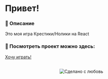 # Привет!

### 📜 Описание  
Это моя игра Крестики/Нолики на React
<br>


### 📸 Посмотреть проект можно здесь: 

<a href="https://olhaklymas.github.io/the-game-tic-tac-toc/">Хочу играть!</a>

<br> 
<div align="center">
    <img src="https://img.shields.io/badge/%D0%A1%D0%B4%D0%B5%D0%BB%D0%B0%D0%BD%D0%BE%20%D1%81-%F0%9F%96%A4-red.svg?longCache=true&style=for-the-badge&colorA=000&colorB=fedcba"
      alt="Сделано с любовь" />
</div>
